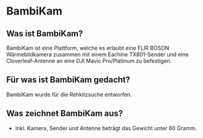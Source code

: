 # BambiKam

## Was ist BambiKam?
BambiKam ist eine Plattform, welche es erlaubt eine FLIR BOSON Wärmebildkamera zusammen mit einem Eachine TX801-Sender und eine Cloverleaf-Antenne an eine DJI Mavic Pro/Platinum zu befestigen.

## Für was ist BambiKam gedacht?
BambiKam wurde für die Rehkitzsuche entworfen.

## Was zeichnet BambiKam aus?
* Inkl. Kamera, Sender und Antenne beträgt das Gewicht unter 60 Gramm.


